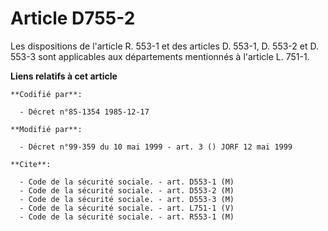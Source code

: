 # Article D755-2

Les dispositions de l'article R. 553-1 et des articles D. 553-1, D. 553-2 et D. 553-3 sont applicables aux départements
mentionnés à l'article L. 751-1.

**Liens relatifs à cet article**

	**Codifié par**:

	  - Décret n°85-1354 1985-12-17

	**Modifié par**:

	  - Décret n°99-359 du 10 mai 1999 - art. 3 () JORF 12 mai 1999

	**Cite**:

	  - Code de la sécurité sociale. - art. D553-1 (M)
	  - Code de la sécurité sociale. - art. D553-2 (M)
	  - Code de la sécurité sociale. - art. D553-3 (M)
	  - Code de la sécurité sociale. - art. L751-1 (V)
	  - Code de la sécurité sociale. - art. R553-1 (M)
